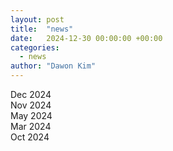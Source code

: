 ```yaml
---
layout: post
title:  "news"
date:   2024-12-30 00:00:00 +00:00
categories:
  - news
author: "Dawon Kim"
---
```

Dec 2024<br>
Nov 2024<br>
May 2024<br>
Mar 2024<br>
Oct 2024<br>
